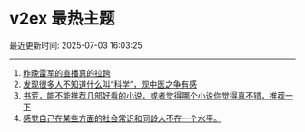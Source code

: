 # v2ex 最热主题

最近更新时间: 2025-07-03 16:03:25

--- 
1. [昨晚雷军的直播真的拉跨](https://www.v2ex.com/t/1142657) 
2. [发现很多人不知道什么叫“科学”，观中医之争有感](https://www.v2ex.com/t/1142663) 
3. [书荒，能不能推荐几部好看的小说，或者觉得哪个小说你觉得真不错，推荐一下](https://www.v2ex.com/t/1142672) 
4. [感觉自己在某些方面的社会常识和同龄人不在一个水平。](https://www.v2ex.com/t/1142677) 
